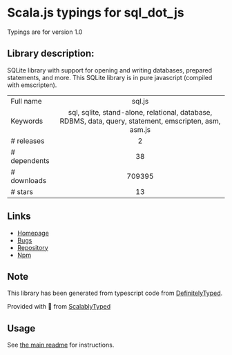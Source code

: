 
# Scala.js typings for sql_dot_js

Typings are for version 1.0

## Library description:
SQLite library with support for opening and writing databases, prepared statements, and more. This SQLite library is in pure javascript (compiled with emscripten).

|                    |                 |
| ------------------ | :-------------: |
| Full name          | sql.js |
| Keywords           | sql, sqlite, stand-alone, relational, database, RDBMS, data, query, statement, emscripten, asm, asm.js |
| # releases         | 2 |
| # dependents       | 38 |
| # downloads        | 709395 |
| # stars            | 13 |

## Links
- [Homepage](http://github.com/kripken/sql.js)
- [Bugs](https://github.com/kripken/sql.js/issues)
- [Repository](https://github.com/kripken/sql.js)
- [Npm](https://www.npmjs.com/package/sql.js)
    


## Note
This library has been generated from typescript code from [DefinitelyTyped](https://definitelytyped.org).

Provided with :purple_heart: from [ScalablyTyped](https://github.com/oyvindberg/ScalablyTyped)

## Usage
See [the main readme](../../readme.md) for instructions.


